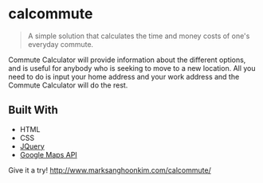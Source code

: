 # calcommute
> A simple solution that calculates the time and money costs of one's everyday commute.

Commute Calculator will provide information about the different options, and is useful for anybody who is seeking to move to a new location. All you need to do is input your home address and your work address and the Commute Calculator will do the rest.

## Built With
- HTML
- CSS
- [JQuery](https://jquery.com/)
- [Google Maps API](https://developers.google.com/maps/)

Give it a try! http://www.marksanghoonkim.com/calcommute/